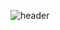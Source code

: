 ![header](https://capsule-render.vercel.app/api?type=waving&color=F67280&text=&animation=twinkling&height=80)

